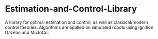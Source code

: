# Estimation-and-Control-Library
A library for optimal estimation and control, as well as classical/modern control theories. Algorithms are applied on simulated robots using Ignition Gazebo and MuJoCo.
